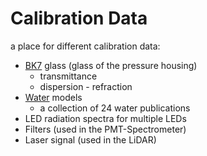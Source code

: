 # Calibration Data

a place for different calibration data:
- [BK7](bk7.py) glass (glass of the pressure housing)
  - transmittance
  - dispersion - refraction
- [Water](water.py) models
  - a collection of 24 water publications
- LED radiation spectra for multiple LEDs
- Filters (used in the PMT-Spectrometer)
- Laser signal (used in the LiDAR)